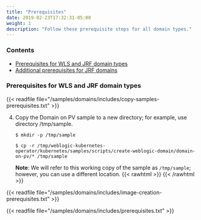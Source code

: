 ```yaml
---
title: "Prerequisites"
date: 2019-02-23T17:32:31-05:00
weight: 1
description: "Follow these prerequisite steps for all domain types."
---
```


### Contents

- [Prerequisites for WLS and JRF domain types](#prerequisites-for-wls-and-jrf-domain-types)
- [Additional prerequisites for JRF domains](#additional-prerequisites-for-jrf-domains)


### Prerequisites for WLS and JRF domain types


{{< readfile file="/samples/domains/includes/copy-samples-prerequisites.txt" >}}

4. Copy the Domain on PV sample to a new directory; for example, use directory /tmp/sample.
   ```
   $ mkdir -p /tmp/sample
   ```

   ```
   $ cp -r /tmp/weblogic-kubernetes-operator/kubernetes/samples/scripts/create-weblogic-domain/domain-on-pv/* /tmp/sample
   ```
   **Note**: We will refer to this working copy of the sample as `/tmp/sample`; however, you can use a different location.
   {{< rawhtml >}}
   <a name="resume"></a>
   {{< /rawhtml >}}

{{< readfile file="/samples/domains/includes/image-creation-prerequisites.txt" >}}

{{< readfile file="/samples/domains/includes/prerequisites.txt" >}}
